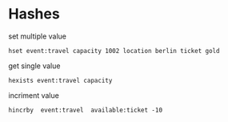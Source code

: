 # Hashes

set multiple value
```
hset event:travel capacity 1002 location berlin ticket gold
```
get single value
```
hexists event:travel capacity
```
incriment value
```
hincrby  event:travel  available:ticket -10
```

